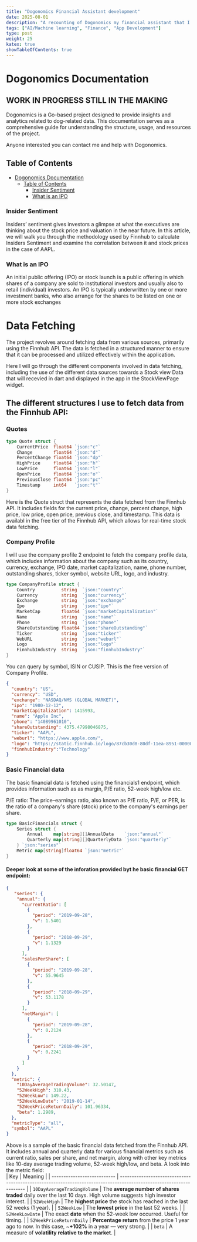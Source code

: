 ```yaml
---
title: "Dogonomics Financial Assistant development"
date: 2025-08-01
description: "A recounting of Dogonomics my financial assistant that I'm developing, currently in the making."
tags: ["AI/Machine learning", "Finance", "App Development"]
type: post
weight: 25
katex: true
showTableOfContents: true
---
```


# Dogonomics Documentation
## WORK IN PROGRESS STILL IN THE MAKING

Dogonomics is a Go-based project designed to provide insights and analytics related to dog-related data. This documentation serves as a comprehensive guide for understanding the structure, usage, and resources of the project.

Anyone interested you can contact me and help with Dogonomics.

## Table of Contents
- [Dogonomics Documentation](#dogonomics-documentation)
  - [Table of Contents](#table-of-contents)
    - [Insider Sentiment](#insider-sentiment)
    - [What is an IPO](#what-is-an-ipo)


### Insider Sentiment
Insiders’ sentiment gives investors a glimpse at what the executives are thinking about the stock price and valuation in the near future. In this article, we will walk you through the methodology used by Finnhub to calculate Insiders Sentiment and examine the correlation between it and stock prices in the case of AAPL.


### What is an IPO
An initial public offering (IPO) or stock launch is a public offering in which shares of a company are sold to institutional investors and usually also to retail (individual) investors. An IPO is typically underwritten by one or more investment banks, who also arrange for the shares to be listed on one or more stock exchanges

# Data Fetching
The project revolves around fetching data from various sources, primarily using the Finnhub API. The data is fetched in a structured manner to ensure that it can be processed and utilized effectively within the application.

Here I will go through the different components involved in data fetching, including the use of the different data sources towards a Stock view Data that will recevied in dart and displayed in the app in the StockViewPage widget.

## The different structures I use to fetch data from the Finnhub API:
### Quotes
```go
type Quote struct {
	CurrentPrice  float64 `json:"c"`
	Change        float64 `json:"d"`
	PercentChange float64 `json:"dp"`
	HighPrice     float64 `json:"h"`
	LowPrice      float64 `json:"l"`
	OpenPrice     float64 `json:"o"`
	PreviousClose float64 `json:"pc"`
	Timestamp     int64   `json:"t"`
}
```
Here is the Quote struct that represents the data fetched from the Finnhub API. It includes fields for the current price, change, percent change, high price, low price, open price, previous close, and timestamp.
This data is availabl in the free tier of the Finnhub API, which allows for real-time stock data fetching.

### Company Profile
I will use the company profile 2 endpoint to fetch the company profile data, which includes information about the company such as its country, currency, exchange, IPO date, market capitalization, name, phone number, outstanding shares, ticker symbol, website URL, logo, and industry.
```go
type CompanyProfile struct {
	Country          string  `json:"country"`
	Currency         string  `json:"currency"`
	Exchange         string  `json:"exchange"`
	Ipo              string  `json:"ipo"`
	MarketCap        float64 `json:"marketCapitalization"`
	Name             string  `json:"name"`
	Phone            string  `json:"phone"`
	ShareOutstanding float64 `json:"shareOutstanding"`
	Ticker           string  `json:"ticker"`
	WebURL           string  `json:"weburl"`
	Logo             string  `json:"logo"`
	FinnhubIndustry  string  `json:"finnhubIndustry"`
}
```
You can query by symbol, ISIN or CUSIP. This is the free version of Company Profile.

```json
{
  "country": "US",
  "currency": "USD",
  "exchange": "NASDAQ/NMS (GLOBAL MARKET)",
  "ipo": "1980-12-12",
  "marketCapitalization": 1415993,
  "name": "Apple Inc",
  "phone": "14089961010",
  "shareOutstanding": 4375.47998046875,
  "ticker": "AAPL",
  "weburl": "https://www.apple.com/",
  "logo": "https://static.finnhub.io/logo/87cb30d8-80df-11ea-8951-00000000092a.png",
  "finnhubIndustry":"Technology"
}
```

### Basic Financial data
The basic financial data is fetched using the financials1 endpoint, which provides information such as as margin, P/E ratio, 52-week high/low etc.

P/E ratio: The price–earnings ratio, also known as P/E ratio, P/E, or PER, is the ratio of a company's share (stock) price to the company's earnings per share.


```go
type BasicFinancials struct {
	Series struct {
		Annual    map[string][]AnnualData    `json:"annual"`
		Quarterly map[string][]QuarterlyData `json:"quarterly"`
	} `json:"series"`
	Metric map[string]float64 `json:"metric"`
}
```
#### Deeper look at some of the inforation provided byt he basic financial GET endpoint:
```json
{
   "series": {
    "annual": {
      "currentRatio": [
        {
          "period": "2019-09-28",
          "v": 1.5401
        },
        {
          "period": "2018-09-29",
          "v": 1.1329
        }
      ],
      "salesPerShare": [
        {
          "period": "2019-09-28",
          "v": 55.9645
        },
        {
          "period": "2018-09-29",
          "v": 53.1178
        }
      ],
      "netMargin": [
        {
          "period": "2019-09-28",
          "v": 0.2124
        },
        {
          "period": "2018-09-29",
          "v": 0.2241
        }
      ]
    }
  },
  "metric": {
    "10DayAverageTradingVolume": 32.50147,
    "52WeekHigh": 310.43,
    "52WeekLow": 149.22,
    "52WeekLowDate": "2019-01-14",
    "52WeekPriceReturnDaily": 101.96334,
    "beta": 1.2989,
  },
  "metricType": "all",
  "symbol": "AAPL"
}
```

Above is a sample of the basic financial data fetched from the Finnhub API. It includes annual and quarterly data for various financial metrics such as current ratio, sales per share, and net margin, along with other key metrics like 10-day average trading volume, 52-week high/low, and beta.
A look into the metric field:  
| Key                         | Meaning                                                                                                              |
| --------------------------- | -------------------------------------------------------------------------------------------------------------------- |
| `10DayAverageTradingVolume` | The **average number of shares traded** daily over the last 10 days. High volume suggests high investor interest. |
| `52WeekHigh`                | The **highest price** the stock has reached in the last 52 weeks (1 year).                                        |
| `52WeekLow`                 | The **lowest price** in the last 52 weeks.                                                                        |
| `52WeekLowDate`             | The exact **date** when the 52-week low occurred. Useful for timing.                                              |
| `52WeekPriceReturnDaily`    | **Percentage return** from the price 1 year ago to now. In this case, \~**+102%** in a year — very strong.        |
| `beta`                      | A measure of **volatility relative to the market**.                                                               |